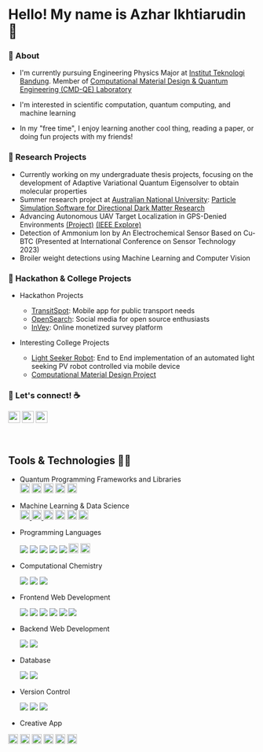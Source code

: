 <h1 align="left">Hello! My name is Azhar Ikhtiarudin 👋</h1>


<h3 align="left">🔷 About</h3>


- I'm currently pursuing Engineering Physics Major at [Institut Teknologi Bandung](https://itb.ac.id). Member of [Computational Material Design & Quantum Engineering (CMD-QE) Laboratory](https://cmd.tf.itb.ac.id/)

- I'm interested in scientific computation, quantum computing, and machine learning

- In my "free time", I enjoy learning another cool thing, reading a paper, or doing fun projects with my friends!


<h3 align="left">🔷 Research Projects</h3>

- Currently working on my undergraduate thesis projects, focusing on the development of Adaptive Variational Quantum Eigensolver to obtain molecular properties
- Summer research project at [Australian National University](https://anu.edu.au): [Particle Simulation Software for Directional Dark Matter Research](https://github.com/azhar-ikhtiarudin/frt-research-project)
- Advancing Autonomous UAV Target Localization in GPS-Denied Environments [(Project)](https://github.com/azhar-ikhtiarudin/uav-path-planning-algorithm) [(IEEE Explore)](https://ieeexplore.ieee.org/abstract/document/10284425)
- Detection of Ammonium Ion by An Electrochemical Sensor Based on Cu-BTC (Presented at International Conference on Sensor Technology 2023)
- Broiler weight detections using Machine Learning and Computer Vision 

<h3 align="left">🔷 Hackathon & College Projects</h3>

- Hackathon Projects
    - [TransitSpot](https://github.com/omaewa-mo-shinderu-APEC/TransitSpot): Mobile app for public transport needs
    - [OpenSearch](https://github.com/GarudaHacksMafiaTeam/OpenSearch): Social media for open source enthusiasts
    - [InVey](https://github.com/findit-omae-wa-mou-shindeiru/Invey): Online monetized survey platform

- Interesting College Projects
    - [Light Seeker Robot](https://github.com/MSMazaya/Tubes-LTF2): End to End implementation of an automated light seeking PV robot controlled via mobile device
    - [Computational Material Design Project](https://github.com/azhar-ikhtiarudin/computational-material-design)


<h3 align="left">🔷 Let's connect! ☕</h3>

<a href="https://www.linkedin.com/in/azhar-ikhtiarudin/"><img src="https://img.shields.io/badge/linkedin-%230077B5.svg?style=for-the-badge&logo=linkedin&logoColor=white" height="24px"></a>
<a href="mailto: 13320041@mahasiswa.itb.ac.id"><img src="https://img.shields.io/badge/email-0078D4?style=for-the-badge&logo=microsoft-outlook&logoColor=white" height="24px"></a>
<a href="https://azhar.ikhtiarudin.com/"><img src="https://img.shields.io/badge/Personal%20website-4285F4?style=for-the-badge&logo=GoogleChrome&logoColor=white" height="24px">
</a>

<!-- <a href="https://www.instagram.com/azhar.ikhtiarudin/" ><img src="https://img.shields.io/badge/Instagram-%23E4405F.svg?style=for-the-badge&logo=Instagram&logoColor=white" height="24px"> </a> -->
<br/>

## Tools & Technologies 👨‍💻

- Quantum Programming Frameworks and Libraries<br>
    <a href="https://qiskit.org/" target="_blank"><img alt="Qiskit" height="20px" src="https://img.shields.io/badge/Qiskit-%3333333.svg?style=for-the-badge&logo=Qiskit&logoColor=white" /></a>
    <a href="https://pennylane.ai/" target="_blank"><img alt="PennyLane" height="20px" src="https://img.shields.io/badge/PennyLane-%3333333.svg?style=for-the-badge&logo=data%3Aimage%2Fpng%3Bbase64%2CiVBORw0KGgoAAAANSUhEUgAAAe8AAAHpCAMAAACcDkTiAAAABlBMVEVMaXEAAACaXKEdAAAAAXRSTlMAQObYZgAABc1JREFUeNrs0dEJw0AQQ8Fc%2F03nyxVICJ%2BZKWBZnn68HgAAAAAAAAAAAAAAAAAAAJxH48r86c9ZR%2BsdsXRgmq12xNaBabjGEWunlt1qR6wdWHarHTF2YBmuccTcqWG42hFzB5bdakesHRiG69S3dmgYrnbE3IFhuNoRcweG4Tr1zZ0ZhuvUN3dmGK5U39yRXbhWfXNHLgxn7sSN4ewdmITbD37%2B7d1BbsRkEITR9v0vDSs0sAElaNpd9b4T2H6uX1YWmZ%2FFu%2BqqgbvqLvDntfEue3C4f9jZofD%2BWWeHgrttJ7x%2F0l3vp43buYj7fwJ%2FrsS7y%2Fsp8%2FbZg%2Fv34M%2BpeK96L8T7V%2BDPubq4eT%2B8V70X4n3AWwsFc4u3MrzFW7yFm7d4i7d4i7d4i7f8vUW8xVu8xZt3Ebgmwlu8xVvTBK6J9RZvTSq4eGt4804F1%2FDmnQqu4c07FVzDm3cquIY37lRwTRO4hjfvVHANb96p4BreuFPBNcBxp3prgOPmjfsiuHjjBs4bOG7eAd7AcfPGDfz6s5omcAOZKm8TmSZwI5kqb%2BDTBO5MnyZv320zTeDApwkc%2BCx4E3%2FWmg1w4ue4eX8U4J0IDnyWvIlf5QZ%2BCHzWwInf5Ob9UYB3Djjw2fQGvnBtXwInzhv4XW7gnx3wXgAHfoabN2%2FgH73wic22N%2FDT3MD%2FFu%2FFeM%2FcBp85D74%2F70PgEwB%2Bm3vhDvwf%2BQXvvYEfB7%2FPvXAPvDe5gX8WOe%2F9t%2FYK%2BP68F7yBB8x7%2Fb3lvcC9%2BuKe8N6fd8DAD4BHc6%2FdC%2B8VbuAfFcx78%2B3l%2Fc%2Fmm97AK7hXb%2BgAeK438P2nkz7wd4l3cM8bFsR7BviXS5z3MvjcAk%2Fg3h%2F4a8VD570%2F8JeKt3DPA3zVeyYWfF4M3jLvl9xbrfdMJ%2Fi2eM28X%2FM2V3rP1A58V7xo3u95n%2Bu8Z6oHvihewP3KW9z3fnh%2F9R57vGcv4E3zfttb3eE9Y%2BB74BvcBr4nXnWaD%2FCNh%2BBE3xNffgYGPpPsPWPgq5e0wG3gC9fEuxN8kdvAFy5q5uFd9PtAXfMG%2Fpp7d6LPZHlPkfc%2B%2BH4zBl4EPgs50XEbOG%2FgCzcNnLcTHbeB4zbwq97AcRs4bwPHffCTjbeBd3EbeBe3gfMGjps37xBw3LmfbLwNvIvbwHHnDpw3cNy5JzpvA8edO3DeBo4bOG7evEPAced%2BsvE28C5uA8edO3DewHHz5p0Ljjv3k423gXdxGzhuvziZ6w0cN2%2FewHEf%2FGTjbeC4uwaey23gvIHncjvReRt4LreB8zbwLm4Dz%2BU2cN7Aceee6LwNvIvbwHO5gfM28Fxu4LyBR3M70XkbOG4DT%2BEG3u3tRM%2Fl5s0beDg374d388Bxdw08lxs4b%2BD53Lwf3rUDx901cN5dA8fdNfBcbuC8geMuOdErvQ0ct4EHcwPP5ebNG3gXt0%2B2Lm4D7%2BI28C5uA%2B%2FiNvAubuBd3E70Lm4Dr9LmjRs4bd60geMGTpv3f7FWhmkXNu8%2FC8cG%2Fu%2By4i3ewFO8xVvB3uKtYG%2FxFm%2FgKd4ycAV7i7eCvcVbvIGneIu3gr3FW8He4i3ewHm%2FPt4CLt7iDTzFW7zFOzje4h0cb%2FEGzjsl3uIdHG%2FxDo63eAPnnRJv8Q7OwMU7ON7iDZx3SrzFOzje4g2cd3C4gfNOibd4B8dbvIHzDg43cN4p8RZu4LxT4i3cwfEWbuC8Q%2BIt3MBxJ4c7ON7CDZx3cLiB4w4ON3DcvHGnhBs4bt64U8LNmzZw3CHRBk4bOO2UaAOHzRt2SrRTAi7e4n0x3gIu3uINnHdKvMU7ON7inZKBy8DFOzjewh0cb%2FEOjrd4A%2BedEm%2FxDo63cAPnnRJv8eaNOzjevHEHxxs47pR4izdv3MB5h4QbOG7gvGPCzRs3cNwp8QaOGzjumHADxw0cd0y0ieMGTjsn3MRpE6edFG3itNODjRx1Q6D%2FSpIkSZIkSZIkSZIkSZIkSZIk6Q8uCso58vVuCgAAAABJRU5ErkJggg%3D%3D&logoColor=black" /></a>
    <a href="https://www.tensorflow.org/quantum" target="_blank"><img alt="TensorFlow Quantum" height="20px" src="https://img.shields.io/badge/TensorFlow%20Quantum-%3333333.svg?style=for-the-badge&logo=data%3Aimage%2Fpng%3Bbase64%2CiVBORw0KGgoAAAANSUhEUgAAAKgAAADNCAMAAAAbrMtvAAABMlBMVEUcR3oiSHcjSHcjSXckSXYlSXYmSHUnSXUoSXQrSXIrSnIuSnEwS3AxTG8yTG4yTG8zTG40TG40TW00TW41TW02TWw2TW03TWw5Tms8Tmk9Tmk%2FT2dAT2dAUGdBT2dBUGZBUGdCUGZDUGVDUGZDUWZEUGVFUWRFUWVGUWRKUmFKUmJMU2BTVF1WVFtYVVpbVlhbV1hiWlVsWk9tWk9vW05xW010XEt0XUt1XUt9YEaBYkSNYz2NZj2dZzWeZzShZzOhaDO7cyXCcCHDcSDDciDQcxrRdRnYdhXaeBTdehLiexDkew%2Flfg7oewzqewz6fgP6gAP%2BgwD%2FfgD%2FfwD%2FgAD%2FgQD%2FggD%2FgwD%2FhAD%2FhQD%2FhgD%2FhwD%2FiAD%2FiQD%2FigD%2F%2F%2F%2F5%2Bvr3%2Bfn09fb19vf29%2Fj%2F%2F%2F8Eoe3YAAAAZXRSTlMAAAAAAAAAAAAAAAAAAAAAAAAAAAAAAAAAAAAAAAAAAAAAAAAAAAAAAAAAAAAAAAAAAAAAAAAAAAAAAAAAAAAAAAAAAAAAAAAAAAAAAAAAAAAAAAAAAAAAAAAAAAAAAAADBQgI%2FPpD%2F74AAAR6SURBVHjaYoinFkhNjY%2BNi4sDUgBm56MAgSAIAJja%2BLfAjw63bUoUJERAVOsoj6i%2BUV6i9IzyEaVh1NcozaL8itIoyr%2BoLlEuonSIMhClPGowSmmU8ai6KFNRiqKmoxREWYmSHGU1KjPKRpS0qM0oKVH2o4RHORMVG%2BVYlLgoR6MERR2PEhAlIup0lKAoR6MCoxyLEht1Jkp4lP0oKVE2o9KibETJjLIYJTtqJUpBlNkoRVGmogqjDEepjRqLUh7lOkqLKBdRbaL8idIp6leUZlG%2BRWkY5SOqaZQbe%2FaO6zYMhGF0qSfN7H8Laa8Rxh758jXAfK2InwcqpaLQ6Dfa0IY2tKENbWhDi0H5PdR6KGIClLVQpkFZCDUVyiIos6FWQFkAZTrUIihToayDmgdlKZQ5UJZDmQC1BUoSmltcCfUbKBuhfAtlM5SvoA5AeQzlDNQzKMeg5KHMhD6XSkKthiakCShboHnqGMo2aJI6htoKTVDHUDZCM1JDKLuhCeq%2FUI5AE9RXqEPQBPUmaJSBRpSBRpSBRhlorIA2tKENbWhDG9rQhja0oQ1taEMbShkoZaDKQCkDpQxUGShloJSBUgaqDJQyUCKKQHkObWhDG9rQhka8dic0xl0GjXfdA41P3QGNTKeh%2BcpAI8pA4zooEtLj0LfD90A%2FTd8C%2FTx%2BBTQ1fwGUnPQw1LjboE%2FuOAh9eMkx6McvOldAx6j3Fx2AjkQJ6k5oQvPaQeiYknq%2BDJpgSh05D314aC%2F0T2boPDQ7cw804ou%2Fe8%2Bg%2FB4aiSZAKQNVBsoJaHwDpQyUMlBloJSBUgaqDJS3UBdB%2BS%2BUSEFtgjKGykHBJqgBFBhBhyR7oLxCgxTUjzZB%2BQElB%2FXaJqiI%2BNu8XWCpEQQBGI67r%2FvWrMZ94%2B6edKanBanI3v8KuEM1xbxC%2Fmc4H4xbFYoMaE8pBqG%2FBykupXVSyhhjrXXOee8zmUy2VC5XhiIyoCR1AqEElYLi%2BKD0n7o%2FeijS0BD17yRA%2Bec4jxFKU%2FtBUR4a%2BC4mlYBaNQYofVCJhr7LuniEUILK2Ju38vjJD2MEoUwpQaX3jy4cO7X97Ks3amhQJrV6l3LiAYC16YubL75lYyFouv3fzTvUPnwot3Tg2lNiBBCAMhfu5PUk2ITC7oWTjBGABSWlNLXrdTS0NgJ8d%2FJQ9iljAWcTWhsBLn%2B2Jh4OlKb%2BD0OxGwq7Z5YffUq0GJSW8qHYCwrR3Myp51mjxKC0IT201vLU3Tc%2BFoZiiPA%2F%2BCISGq0fPPc2Z5QAlLlw%2Fx96BQ0F2JpdffndKQEoT%2Fo%2FPNxpKETLB6588VqJQmnKv7CThpbaPXX9vTZKFIoDn6iJ%2FaEQzZ%2B49yuRhNIeKuRAAXaO7yWJEoViSmYYChuH7xujUkBFqMiHwvrR8tCPqwlBEdlMPhS2j%2B%2F91DWn1koGimwmHwob52%2Fculnp6oNfGSEoIpfJh8La7HS1S0cevrKGCWXEZtJQou2zp%2B%2B8LtE0E8qIgUwBhWj90OLtDx9NLme0DHSwqxiLfQiyQ6GK9nMAAAAASUVORK5CYII%3D&logoColor=white" /><a/>
    <a href="https://quantumai.google/cirq" target="_blank"><img alt="Cirq" height="20px" src="https://img.shields.io/badge/Cirq-%3333333.svg?style=for-the-badge&logo=data%3Aimage%2Fpng%3Bbase64%2CiVBORw0KGgoAAAANSUhEUgAAAMAAAADACAMAAABlApw1AAAACVBMVEUAAAD%2F%2F%2F8AAABzxoNxAAAAAnRSTlMAAHaTzTgAAAMbSURBVHja7d2BZjRJFIbhb8%2F9X%2FSywjL8f3V5TndNxykITOJ9ur4QMZL88%2FIzgN8IGMAABjCAAcRO%2FXxYnGycJwH%2Fx5UTAAD5QDgO%2BGxzAgEg3y%2FBAZjvBAdovxMcYPkucIDlOwEA0A%2BEA4Banw1nP0Dy%2FRIAAP1AeBhQOydAcADl%2ByU4wPuJ4ADK9x05gPL9Ehzg%2FURwAOQDAQCQn6RJUASA%2Fj4CASA%2FSTURegFXn37zXTlgfxa9O3LAfk1aCQ7I7h56dwQAeZJ%2BCQ6whiABALAeJjiAHr%2FvyAGU7wQH%2BHp8Rw7o%2F4GmNqAGaM%2FfIzigeT37BAXc8%2FizQ0ZAf%2F72JRCgcz1O6AdQ%2Fg7eAL4eJzDA16M7QoCvxwkG8PX4jhDg6%2FFLQICvxwkKgHwnIMDX4wQGQL4LHID5TggAeD1OSAiA%2BU4IATDfBQkAdD1OSAiA%2BU4IATDfBYkA8t%2BBfCUkBMDH74QYQPP9OOBovgPqaL8DPP%2BbATlx%2Bn8r8VbAT%2F73Axb53w9Y5L8AsOj%2FesAi%2F%2FsBi%2FwXABb97wNUvRtQAxjAAAYwgAEMYAADGMAABjCAAQxgAAMYwAAGMIABDGAAAxjAAAYwgAEM4PcC6t2AqqonAOff%2FO2As2%2B%2Fd0A7oT7OI4Dqzf84TwCq7uuvegDQQ6g%2FngcALqi%2FngcARqg6CXBCnQesCZR%2FH8AFdam%2FbgI44Vp%2BPQmoas5PPQ2o6s0%2FAKi%2B8dcZQFXX%2BI8BquLrOQuo0vXcDViH0HoEkCwB1wQF6zFAloDKNQKshwDJCnCVAPkGSD4BsCNYDwDyCbAdbb%2FIAckHwAj7r3BA8gmgHe1%2FEQdkCXDCQvfA39yNEdaf3Qhwwma%2BA6BtDV3KHbAQwI422A7oJuzkVxxwx452vA7ov4SNVwLACH5XlW5AZ9vFfAL4JcBJBHCeEAGcJyQGcEGJIHHAwUtIGHCUkF6AEyzfAS4I5APgBCF3AZwg%2BQ545BKSU4AeQk4CnJAcBti3QnIQ4JeQnAQ4IecBsqPkIMAvITkPkP86mHMAJyzyCfCeM4ABDGAAAxjAq8%2B%2F636IWYQLuCcAAAAASUVORK5CYII%3D&logoColor=black" /><a/>
    <a href="https://qutip.org/" target="_blank"><img alt="QuTiP" height="20px" src="https://img.shields.io/badge/QuTiP-%3333333.svg?style=for-the-badge&logo=data%3Aimage%2Fpng%3Bbase64%2CiVBORw0KGgoAAAANSUhEUgAAAgQAAAD%2BCAMAAABySu3yAAAABlBMVEVHcEz%2F%2F%2F%2BflKJDAAAAAXRSTlMAQObYZgAAA6RJREFUeNrt3VVixEYQANGp%2B186E%2BZE0hpWrVf%2FBrmfeWBpJ0mSJEmSVEvPrqKAAQogoIABCCCggAEIFAUMQKAgUBQwAIGCQFHAAAQKAkUBAxAoCBQEigIGIFAQKAhsJ2i8Av3fTIPASvIgsIg4CCwijgKLiCGwfjQIrB8NAksHo8DSQQisGgsCq8YgmF0Q6NBgo%2BByEDAyZplAFxG0w%2BCmCPoYBL5hQFAU3KJeR9DMo20gCAIIOmGge59qoiBQ%2F9oZBA60gKA7n2WgPg8BBQMQBAEEHTfQjXcwq49C0M9BcMM6pqDj2bcIwQ6Ce9VnIAiCiQg62aDdShB0EUEQQLCj4C4FgYJAB2dWFIy92DYIHD0QBHadH51ZFMzdZgiBzUVHRxYE4wzUrRB8KhsLiY%2FOrG9UcA3O0Swf7AYI6rMUMFD3QFAUvNRHzXb14bml%2F4v6%2FOFez93cX1PvnBt5ISgIGOgLLmN1Z0kQPK5%2B7SYG%2BvwrGN1X0f0V9BoC6wWaheCCAjcVNABBEFw3UKsGKIiCVxA0AUEQnCkI1EgFUXCiRiIIAgii4ESNRBAEZ2pAEDDwGhpBoO4VBARQgAAECHCAAAgIcEAABwiAgAAHCHCAAAcIcIAABghwQAAHCHCAAAcEYEAABwRwQAAHBHBAAAcEYEAABwRwQAAHBHBAAAYEcEAABwRgQAAHBHBAAAcEYEAABwRwQAAHBHBAAAcEgAAABwBwQAAIAICQOEgccIAACACQYP4kmD8Lxk%2BD4dNg%2BDSYPgvGD4Pps2D4GABAAQIUMEABAxQwgAEDFDBAAQMUMPBeCrTGGaDgwkDHGaDgwjyffQ%2FSWisG1mgDuyPP48e70QZ2H%2FpBsA9w3bRDz%2FNoAg9AsI49zoMN7B53V67N8Vcfft26g0%2FjeIhn3J3urJTLT76e0zMN7Bj4Y06MYmD3SAOLgScwWP8TBOMZrP%2BPgeEM1pEYmMxgHYyBsQquPzECO0cEtfQwAzsGxiFYF0JglIJ1MQT%2BXNkeoBBQCKgQUASoEFAIqBBQDKgYUAwoBlQMKAZUDCgGFAMqBhQDKgYUAwoBFQM6PpoYgGCNNaAzs2EAgt1IAzo7nIkGdHo6DECwG0dAl%2BbDAAS7UQZ0dUAIQLBjAILdFAN6aUYhAMFuAgG9PCYGINghMFjBOh4CEOwIGKng4ity08CTEezK2dI3zeesINiJAUGwUzGgIFAxoGJAxYAY2KkY0GcQkCRJkiRJkiT9APFPtE6BvHLqAAAAAElFTkSuQmCC&logoColor=white&logoWidth=30" /></a>

- Machine Learning & Data Science  
    <a href="https://www.tensorflow.org/" target="_blank"><img alt="TensorFlow" height="20px" src="https://img.shields.io/badge/TensorFlow-%3333333.svg?style=for-the-badge&logo=TensorFlow&logoColor=white" />
    </a> <a href="https://pytorch.org/" target="_blank"><img alt="PyTorch" height="20px" src="https://img.shields.io/badge/PyTorch-%3333333.svg?style=for-the-badge&logo=PyTorch&logoColor=white" />
    </a><a href="https://opencv.org/" target="_blank"><img alt="OpenCV" height="20px" src="https://img.shields.io/badge/opencv-%3333333.svg?style=for-the-badge&logo=opencv&logoColor=white" /></a>
    <a href="https://keras.io/" target="_blank"><img alt="Keras" height="20px" src="https://img.shields.io/badge/Keras-%3333333.svg?style=for-the-badge&logo=Keras&logoColor=white" /></a>
    <a href="https://scikit-learn.org/stable/" target="_blank"><img alt="scikit-learn" height="20px" src="https://img.shields.io/badge/scikit--learn-%3333333.svg?style=for-the-badge&logo=scikit-learn&logoColor=white" /></a>
    <a href="https://matplotlib.org" target="_blank"><img src="https://img.shields.io/badge/Matplotlib-%3333333.svg?style=for-the-badge&logo=Matplotlib&logoColor=black" height="20px"></a>

- Programming Languages<br>
    <p>
    <img src="https://img.shields.io/badge/-Python-333333?style=flat-square&logo=Python">
    <img src="https://img.shields.io/badge/-C-333333?style=flat-square&logo=C">
    <img src="https://img.shields.io/badge/-C++-333333?style=flat-square&logo=Cplusplus">
    <img src="https://img.shields.io/badge/-JavaScript-333333?style=flat-square&logo=javascript">
    <img src="https://img.shields.io/badge/-Shell-333333?style=flat-square&logo=gnu+bash">
    <img alt="LaTeX" height="20px" src="https://img.shields.io/badge/latex-%3333333.svg?style=for-the-badge&logo=latex&logoColor=white" />
    <img alt="Markdown" height="20px" src="https://img.shields.io/badge/markdown-%3333333.svg?style=for-the-badge&logo=markdown&logoColor=white" />
    </p>
- Computational Chemistry <br>
    <p>
    <img src="https://img.shields.io/badge/-OpenFermion-333333?style=flat-square&logo=sql">
    <img src="https://img.shields.io/badge/-PySCF-333333?style=flat-square&logo=sql">
    <img src="https://img.shields.io/badge/-Psi4-333333?style=flat-square&logo=sql">
    </p>
  
- Frontend Web Development<br>
    <p>
    <img src="https://img.shields.io/badge/-React-333333?style=flat-square&logo=react">
    <img src="https://img.shields.io/badge/-Vue.Js-333333?style=flat-square&logo=vue.js">
    <img src="https://img.shields.io/badge/-Next.Js-333333?style=flat-square&logo=next.js">
    <img src="https://img.shields.io/badge/-Bootstrap5-333333?style=flat-square&logo=bootstrap">
    <img src="https://img.shields.io/badge/-Sass-333333?style=flat-square&logo=sass">
    <img src="https://img.shields.io/badge/-Tailwind-333333?style=flat-square&logo=tailwind-css">
    </p>

- Backend Web Development<br>
    <p>
    <img src="https://img.shields.io/badge/-Netlify-333333?style=flat-square&logo=netlify">
    <img src="https://img.shields.io/badge/-Heroku-333333?style=flat-square&logo=heroku">
    </p>
- Database<br>
    <p>
    <img src="https://img.shields.io/badge/-MySQL-333333?style=flat-square&logo=mysql">
    <img src="https://img.shields.io/badge/-Firebase-333333?style=flat-square&logo=firebase">
    </p>

- Version Control
    <p>
    <img src="https://img.shields.io/badge/-Git-333333?style=flat-square&logo=git">
    <img src="https://img.shields.io/badge/-Gitlab-333333?style=flat-square&logo=gitlab">
    <img src="https://img.shields.io/badge/-Github-333333?style=flat-square&logo=github">
    </p>

- Creative App <br>
<p>
<img height='20px' src="https://img.shields.io/badge/-Figma-333333?style=flat-square&logo=figma">
<img height='20px' src="https://img.shields.io/badge/-Adobe%20XD-333333?style=flat-square&logo=adobe%20XD">
<img height='20px' src="https://img.shields.io/badge/adobe%20photoshop-%3333333.svg?style=for-the-badge&logo=adobe%20photoshop&logoColor=white">
<img height='20px' src="https://img.shields.io/badge/adobe%20illustrator-%3333333.svg?style=for-the-badge&logo=adobe%20illustrator&logoColor=white">
<img height='20px' src="https://img.shields.io/badge/Adobe%20After%20Effects-333333.svg?style=for-the-badge&logo=Adobe%20After%20Effects&logoColor=white">
<img height='20px' src="https://img.shields.io/badge/Adobe%20Lightroom-333333.svg?style=for-the-badge&logo=Adobe%20Lightroom&logoColor=white">
</p>

<!-- ## Certificate 📄
Here is [my programming certificate](Certificate.md) from various course providers. -->